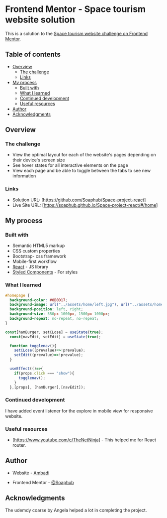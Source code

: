 # Frontend Mentor - Space tourism website solution

This is a solution to the [Space tourism website challenge on Frontend Mentor](https://www.frontendmentor.io/challenges/space-tourism-multipage-website-gRWj1URZ3).

## Table of contents

- [Overview](#overview)
  - [The challenge](#the-challenge)
  - [Links](#links)
- [My process](#my-process)
  - [Built with](#built-with)
  - [What I learned](#what-i-learned)
  - [Continued development](#continued-development)
  - [Useful resources](#useful-resources)
- [Author](#author)
- [Acknowledgments](#acknowledgments)

## Overview

### The challenge

- View the optimal layout for each of the website's pages depending on their device's screen size
- See hover states for all interactive elements on the page
- View each page and be able to toggle between the tabs to see new information

### Links

- Solution URL: [https://github.com/Soaphub/Space-project-react]
- Live Site URL: [https://soaphub.github.io/Space-project-react/#/home]

## My process

### Built with

- Semantic HTML5 markup
- CSS custom properties
- Bootstrap- css framework
- Mobile-first workflow
- [React](https://reactjs.org/) - JS library
- [Styled Components](https://styled-components.com/) - For styles

### What I learned
```css
#homepage {
  background-color: #0B0D17;
  background-image: url("../assets/home/left.jpg"), url("../assets/home/background-home-desktop.jpg");
  background-position: left, right;
  background-size: 550px 1000px, 1500px 1000px;
  background-repeat: no-repeat, no-repeat;
}
```
```js
const[hamBurger, setCLose] = useState(true);
  const[navEdit, setEdit] = useState(true);

  function togglenav(){
    setCLose((prevalue)=>!prevalue);
    setEdit((prevalue)=>!prevalue);
  }

  useEffect(()=>{
    if(props.click === "show"){
      togglenav();
    }
  },[props], [hamBurger],[navEdit]);
```

### Continued development

I have added event listener for the explore in mobile view for responsive website.


### Useful resources

- [https://www.youtube.com/c/TheNetNinja] - This helped me for React router. 

## Author

- Website - [Ambadi](https://soaphub.github.io/Space-project-react/#/home)

- Frontend Mentor - [@Soaphub](https://www.frontendmentor.io/profile/Soaphub)

## Acknowledgments

The udemdy coarse by Angela helped a lot in completing the project.

